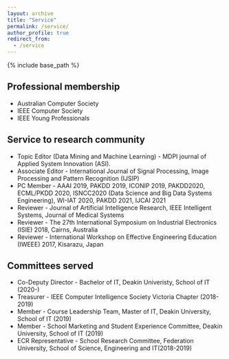 ```yaml
---
layout: archive
title: "Service"
permalink: /service/
author_profile: true
redirect_from:
  - /service
---
```


{% include base_path %}

Professional membership
-----------------------
* Australian Computer Society
* IEEE Computer Society
* IEEE Young Professionals

Service to research community
-----------------------------
* Topic Editor (Data Mining and Machine Learning) - MDPI journal of Applied System Innovation (ASI).
* Associate Editor - International Journal of Signal Processing, Image Processing and Pattern Recognition (IJSIP)
* PC Member - AAAI 2019, PAKDD 2019, ICONIP 2019, PAKDD2020, ECML/PKDD 2020, ISNCC2020 (Data Science and Big Data Systems Engineering), WI-IAT 2020, PAKDD 2021, IJCAI 2021
* Reviewer - Journal of Artificial Intelligence Research, IEEE Intelligent Systems, Journal of Medical Systems
* Reviewer - The 27th International Symposium on Industrial Electronics (ISIE) 2018, Cairns, Australia
* Reviewer - International Workshop on Effective Engineering Education (IWEEE) 2017, Kisarazu, Japan

Committees served
-----------------
* Co-Deputy Director - Bachelor of IT, Deakin Univeristy, School of IT (2020-)
* Treasurer - IEEE Computer Intelligence Society Victoria Chapter (2018-2019)
* Member - Course Leadership Team, Master of IT, Deakin University, School of IT (2019)
* Member - School Marketing and Student Experience Committee, Deakin University, School of IT (2019) 
* ECR Representative - School Research Committee, Federation University, School of Science, Engineering and IT(2018-2019)
